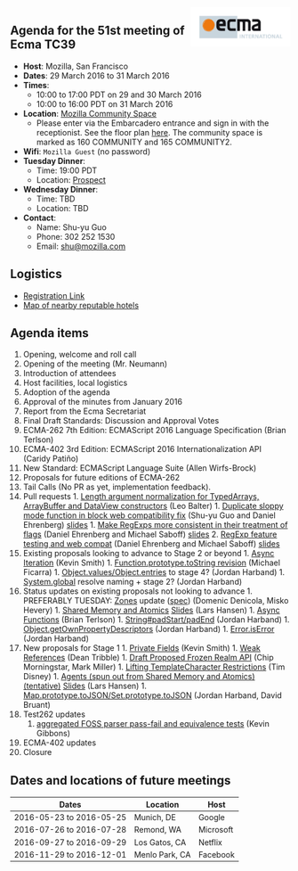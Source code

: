 <img src="../images/Ecma_RVB-003.jpg" align="right" height="70" alt="" />

## Agenda for the 51st meeting of Ecma TC39

- **Host**: Mozilla, San Francisco
- **Dates**: 29 March 2016 to 31 March 2016
- **Times**:
  - 10:00 to 17:00 PDT on 29 and 30 March 2016
  - 10:00 to 16:00 PDT on 31 March 2016
- **Location**: [Mozilla Community Space](https://goo.gl/maps/32s4CAKV5Mw)
  - Please enter via the Embarcadero entrance and sign in with the receptionist. See the floor plan [here](https://wiki.mozilla.org/SF). The community space is marked as 160 COMMUNITY and 165 COMMUNITY2.
- **Wifi**: `Mozilla Guest` (no password)
- **Tuesday Dinner**:
  - Time: 19:00 PDT
  - Location: [Prospect](https://goo.gl/maps/SUFEe4KmSzR2)
- **Wednesday Dinner**:
  - Time: TBD
  - Location: TBD
- **Contact**:
  - Name: Shu-yu Guo
  - Phone: 302 252 1530
  - Email: shu@mozilla.com

## Logistics

- [Registration Link](https://ecma-international.doodle.com/poll/rtqf7p48aaenev92)
- [Map of nearby reputable hotels](https://www.google.com/maps/d/edit?mid=zTBi3gFW4n44.kXv6HNkpTRnE&usp=sharing)

## Agenda items

1. Opening, welcome and roll call
  1. Opening of the meeting (Mr. Neumann)
  1. Introduction of attendees
  1. Host facilities, local logistics
1. Adoption of the agenda
1. Approval of the minutes from January 2016
1. Report from the Ecma Secretariat
1. Final Draft Standards: Discussion and Approval Votes
  1. ECMA-262 7th Edition: ECMAScript 2016 Language Specification (Brian Terlson)
  1. ECMA-402 3rd Edition: ECMAScript 2016 Internationalization API (Caridy Patiño)
  1. New Standard: ECMAScript Language Suite (Allen Wirfs-Brock)
1. Proposals for future editions of ECMA-262
  1. Tail Calls (No PR as yet, implementation feedback).
  1. Pull requests
    1. [Length argument normalization for TypedArrays, ArrayBuffer and DataView constructors](https://github.com/tc39/ecma262/pull/410#issuecomment-199472826) (Leo Balter)
    1. [Duplicate sloppy mode function in block web compatibility fix](https://github.com/tc39/ecma262/pull/400) (Shu-yu Guo and Daniel Ehrenberg) [slides](https://docs.google.com/presentation/d/1ELM_X4_EMEhcmfiA_AHJ4zw0aKDM8DBxqFOmNsiMHig/edit#slide=id.p)
    1. [Make RegExps more consistent in their treatment of flags](https://github.com/tc39/ecma262/issues/489) (Daniel Ehrenberg and Michael Saboff) [slides](https://docs.google.com/presentation/d/1BZiysQL4YMXgexwTmcZTFOD0nxGSAGz7PbzAotoDiGw/edit#slide=id.g127bcf3e41_1_0)
    2. [RegExp feature testing and web compat](https://github.com/tc39/ecma262/issues/262) (Daniel Ehrenberg and Michael Saboff) [slides](https://docs.google.com/presentation/d/1BZiysQL4YMXgexwTmcZTFOD0nxGSAGz7PbzAotoDiGw/edit#slide=id.g127bcf3e41_1_10)
  1. Existing proposals looking to advance to Stage 2 or beyond
    1. [Async Iteration](https://tc39.github.io/proposal-async-iteration/) (Kevin Smith)
    1. [Function.prototype.toString revision](http://tc39.github.io/Function-prototype-toString-revision/) (Michael Ficarra)
    1. [Object.values/Object.entries](https://github.com/tc39/proposal-object-values-entries/issues/10) to stage 4? (Jordan Harband)
    1. [System.global](https://github.com/tc39/proposal-global/) resolve naming + stage 2? (Jordan Harband)
  1. Status updates on existing proposals not looking to advance
    1. PREFERABLY TUESDAY: [Zones](https://github.com/domenic/zones) update ([spec](https://domenic.github.io/zones/)) (Domenic Denicola, Misko Hevery)
    1. [Shared Memory and Atomics](https://github.com/tc39/ecmascript_sharedmem) [Slides](https://github.com/tc39/ecmascript_sharedmem/raw/master/tc39/sharedmem-mar-2016.odp) (Lars Hansen)
    1. [Async Functions](https://tc39.github.io/ecmascript-asyncawait) (Brian Terlson)
    1. [String#padStart/padEnd](https://github.com/tc39/proposal-string-pad-start-end) (Jordan Harband)
    1. [Object.getOwnPropertyDescriptors](https://github.com/tc39/proposal-object-getownpropertydescriptors) (Jordan Harband)
    1. [Error.isError](https://github.com/ljharb/proposal-is-error) (Jordan Harband)
  1. New proposals for Stage 1
    1. [Private Fields](https://zenparsing.github.io/es-private-fields/) (Kevin Smith)
    1. [Weak References](https://github.com/tc39/proposal-weakrefs) (Dean Tribble)
    1. [Draft Proposed Frozen Realm API](https://github.com/FUDCo/frozen-realms) (Chip Morningstar, Mark Miller)
    1. [Lifting TemplateCharacter Restrictions](https://github.com/disnet/template-literal-revision) (Tim Disney)
    1. [Agents (spun out from Shared Memory and Atomics) (tentative)](https://axis-of-eval.org/shmem/agents-formatted.html) [Slides](https://github.com/tc39/ecmascript_sharedmem/raw/master/tc39/agents-mar-2016.odp) (Lars Hansen)
    1. [Map.prototype.toJSON/Set.prototype.toJSON](https://github.com/DavidBruant/Map-Set.prototype.toJSON) (Jordan Harband, David Bruant)
1. Test262 updates
    1. [aggregated FOSS parser pass-fail and equivalence tests](https://github.com/tc39/test262/pull/559) (Kevin Gibbons)
1. ECMA-402 updates
1. Closure

## Dates and locations of future meetings

| Dates                    | Location          | Host       |
|--------------------------|-------------------|------------|
| 2016-05-23 to 2016-05-25 | Munich, DE        | Google     |
| 2016-07-26 to 2016-07-28 | Remond, WA        | Microsoft  |
| 2016-09-27 to 2016-09-29 | Los Gatos, CA     | Netflix    |
| 2016-11-29 to 2016-12-01 | Menlo Park, CA    | Facebook   |
